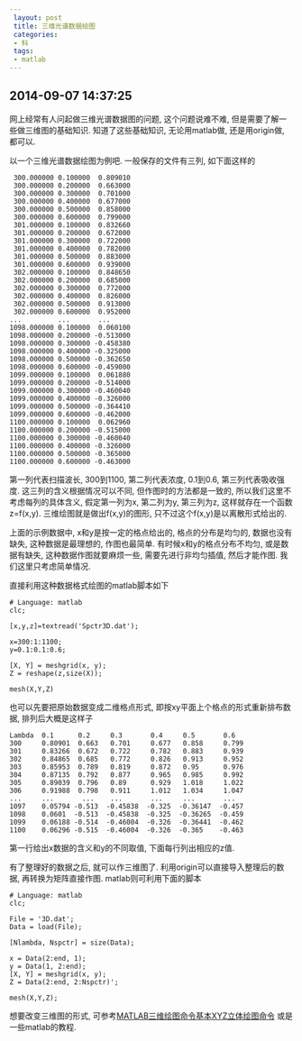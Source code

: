 ```yaml
---
 layout: post
 title: 三维光谱数据绘图
 categories:
 - 科
 tags:
 - matlab
---
```


## 2014-09-07 14:37:25

网上经常有人问起做三维光谱数据图的问题, 这个问题说难不难, 但是需要了解一些做三维图的基础知识.
知道了这些基础知识, 无论用matlab做, 还是用origin做, 都可以.

以一个三维光谱数据绘图为例吧. 一般保存的文件有三列, 如下面这样的

	 300.000000 0.100000  0.809010
	 300.000000 0.200000  0.663000
	 300.000000 0.300000  0.701000
	 300.000000 0.400000  0.677000
	 300.000000 0.500000  0.858000
	 300.000000 0.600000  0.799000
	 301.000000 0.100000  0.832660
	 301.000000 0.200000  0.672000
	 301.000000 0.300000  0.722000
	 301.000000 0.400000  0.782000
	 301.000000 0.500000  0.883000
	 301.000000 0.600000  0.939000
	 302.000000 0.100000  0.848650
	 302.000000 0.200000  0.685000
	 302.000000 0.300000  0.772000
	 302.000000 0.400000  0.826000
	 302.000000 0.500000  0.913000
	 302.000000 0.600000  0.952000
	...         ...       ...
	1098.000000 0.100000  0.060100
	1098.000000 0.200000 -0.513000
	1098.000000 0.300000 -0.458380
	1098.000000 0.400000 -0.325000
	1098.000000 0.500000 -0.362650
	1098.000000 0.600000 -0.459000
	1099.000000 0.100000  0.061880
	1099.000000 0.200000 -0.514000
	1099.000000 0.300000 -0.460040
	1099.000000 0.400000 -0.326000
	1099.000000 0.500000 -0.364410
	1099.000000 0.600000 -0.462000
	1100.000000 0.100000  0.062960
	1100.000000 0.200000 -0.515000
	1100.000000 0.300000 -0.460040
	1100.000000 0.400000 -0.326000
	1100.000000 0.500000 -0.365000
	1100.000000 0.600000 -0.463000

第一列代表扫描波长, 300到1100, 第二列代表浓度, 0.1到0.6, 第三列代表吸收强度.
这三列的含义根据情况可以不同, 但作图时的方法都是一致的, 所以我们这里不考虑每列的具体含义,
假定第一列为x, 第二列为y, 第三列为z, 这样就存在一个函数z=f(x,y).
三维绘图就是做出f(x,y)的图形, 只不过这个f(x,y)是以离散形式给出的.

上面的示例数据中, x和y是按一定的格点给出的, 格点的分布是均匀的, 数据也没有缺失, 这种数据是最理想的, 作图也最简单.
有时候x和y的格点分布不均匀, 或是数据有缺失, 这种数据作图就要麻烦一些, 需要先进行非均匀插值, 然后才能作图.
我们这里只考虑简单情况.

直接利用这种数据格式绘图的matlab脚本如下

<pre class="line-numbers" data-start="0"><code class="language-bash"># Language: matlab
clc;

[x,y,z]=textread('Spctr3D.dat');

x=300:1:1100;
y=0.1:0.1:0.6;

[X, Y] = meshgrid(x, y);
Z = reshape(z,size(X));

mesh(X,Y,Z)
</code></pre>

也可以先要把原始数据变成二维格点形式, 即按xy平面上个格点的形式重新排布数据, 排列后大概是这样子

    Lambda  0.1      0.2     0.3       0.4     0.5       0.6
    300     0.80901  0.663   0.701     0.677   0.858     0.799
    301     0.83266  0.672   0.722     0.782   0.883     0.939
    302     0.84865  0.685   0.772     0.826   0.913     0.952
    303     0.85953  0.789   0.819     0.872   0.95      0.976
    304     0.87135  0.792   0.877     0.965   0.985     0.992
    305     0.89039  0.796   0.89      0.929   1.018     1.022
    306     0.91988  0.798   0.911     1.012   1.034     1.047
    ...     ...       ...    ...       ...     ...       ...
    1097    0.05794 -0.513  -0.45838  -0.325  -0.36147  -0.457
    1098    0.0601  -0.513  -0.45838  -0.325  -0.36265  -0.459
    1099    0.06188 -0.514  -0.46004  -0.326  -0.36441  -0.462
    1100    0.06296 -0.515  -0.46004  -0.326  -0.365    -0.463

第一行给出x数据的含义和y的不同取值, 下面每行列出相应的z值.

有了整理好的数据之后, 就可以作三维图了. 利用origin可以直接导入整理后的数据, 再转换为矩阵直接作图.
matlab则可利用下面的脚本

<pre class="line-numbers" data-start="0"><code class="language-bash"># Language: matlab
clc;

File = '3D.dat';
Data = load(File);

[Nlambda, Nspctr] = size(Data);

x = Data(2:end, 1);
y = Data(1, 2:end);
[X, Y] = meshgrid(x, y);
Z = Data(2:end, 2:Nspctr)';

mesh(X,Y,Z);
</code></pre>

想要改变三维图的形式, 可参考[MATLAB三维绘图命令基本XYZ立体绘图命令](http://www.caogenit.com/caogenxueyuan/yingyongfangxiang/rengongzhineng/1095.html)
或是一些matlab的教程.




